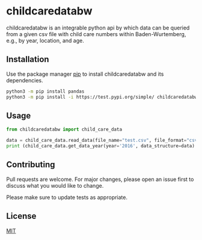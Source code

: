 # childcaredatabw
childcaredatabw is an integrable python api by which data can be queried from a given csv file 
with child care numbers within Baden-Wurtemberg, e.g., by year, location, and age.

## Installation

Use the package manager [pip](https://pip.pypa.io/en/stable/) to install childcaredatabw and its dependencies.

```bash
python3 -m pip install pandas
python3 -m pip install -i https://test.pypi.org/simple/ childcaredatabw==0.0.5
```

## Usage

```python
from childcaredatabw import child_care_data

data = child_care_data.read_data(file_name="test.csv", file_format="csv") # returns dictionary of data for file_format csv
print (child_care_data.get_data_year(year='2016', data_structure=data) # returns dictionary of data within a given year
```

## Contributing
Pull requests are welcome. For major changes, please open an issue first to discuss what you would like to change.

Please make sure to update tests as appropriate.

## License
[MIT](https://choosealicense.com/licenses/mit/)